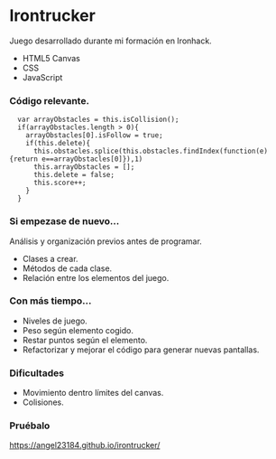 # Irontrucker
Juego desarrollado durante mi formación en Ironhack.

  -  HTML5 Canvas
  - CSS
  - JavaScript

### Código relevante.

      var arrayObstacles = this.isCollision();
      if(arrayObstacles.length > 0){
        arrayObstacles[0].isFollow = true; 
        if(this.delete){
          this.obstacles.splice(this.obstacles.findIndex(function(e){return e==arrayObstacles[0]}),1)
          this.arrayObstacles = [];
          this.delete = false;
          this.score++;
        }
      }

### Si empezase de nuevo...
Análisis y organización previos antes de programar.
* Clases a crear.
* Métodos de cada clase.
* Relación entre los elementos del juego.

### Con más tiempo...
* Niveles de juego.
* Peso según elemento cogido.
* Restar puntos según el elemento.
* Refactorizar y mejorar el código para generar nuevas pantallas.

### Dificultades
* Movimiento dentro límites del canvas.
* Colisiones.

### Pruébalo
https://angel23184.github.io/irontrucker/
